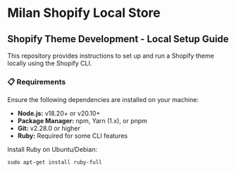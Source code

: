<!DOCTYPE html>
<html lang="en">
<head>
  <meta charset="UTF-8">
  <title>Milan Shopify Local Store</title>
</head>
<body>
  <h1>Milan Shopify Local Store</h1>

  <h2>Shopify Theme Development - Local Setup Guide</h2>

  <p>This repository provides instructions to set up and run a Shopify theme locally using the Shopify CLI.</p>

  <h3>📋 Requirements</h3>

  <p>Ensure the following dependencies are installed on your machine:</p>
  <ul>
    <li><strong>Node.js:</strong> v18.20+ or v20.10+</li>
    <li><strong>Package Manager:</strong> npm, Yarn (1.x), or pnpm</li>
    <li><strong>Git:</strong> v2.28.0 or higher</li>
    <li><strong>Ruby:</strong> Required for some CLI features</li>
  </ul>

  <p>Install Ruby on Ubuntu/Debian:</p>
  <pre><code>sudo apt-get install ruby-full</code></pre>
</body>
</html>

